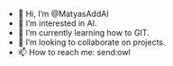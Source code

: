 - 👋 Hi, I’m @MatyasAddAI
- 👀 I’m interested in AI.
- 🌱 I’m currently learning how to GIT.
- 💞️ I’m looking to collaborate on projects.
- 📫 How to reach me: send:owl

<!---
MatyasAddAI/MatyasAddAI is a ✨ special ✨ repository because its `README.md` (this file) appears on your GitHub profile.
You can click the Preview link to take a look at your changes.
--->
